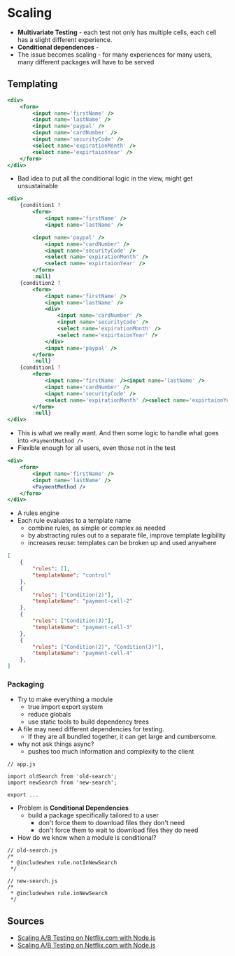 # Scaling

* **Multivariate Testing** - each test not only has multiple cells, each cell has a slight different experience.
* **Conditional dependences** -
* The issue becomes scaling - for many experiences for many users, many different packages will have to be served

## Templating

```jsx
<div>
    <form>
        <input name='firstName' />
        <input name='lastName' />
        <input name='paypal' />
        <input name='cardNumber' />
        <input name='securityCode' />
        <select name='expirationMonth' />
        <select name='expirtaionYear' />
    </form>
</div>
```

* Bad idea to put all the conditional logic in the view, might get unsustainable


```jsx
<div>
    {condition1 ?
        <form>
            <input name='firstName' />
            <input name='lastName' />

        <input name='paypal' />
            <input name='cardNumber' />
            <input name='securityCode' />
            <select name='expirationMonth' />
            <select name='expirtaionYear' />
        </form>
        :null}
    {condition2 ?
        <form>
            <input name='firstName' />
            <input name='lastName' />
            <div>
                <input name='cardNumber' />
                <input name='securityCode' />
                <select name='expirationMonth' />
                <select name='expirtaionYear' />
            </div>
            <input name='paypal' />
        </form>
        :null}
    {condition1 ?
        <form>
            <input name='firstName' /><input name='lastName' />
            <input name='cardNumber' />
            <input name='securityCode' />
            <select name='expirationMonth' /><select name='expirtaionYear' />
        </form>
        :null}
</div>
```

* This is what we really want. And then some logic to handle what goes into `<PaymentMethod />`
* Flexible enough for all users, even those not in the test

```jsx
<div>
    <form>
        <input name='firstName' />
        <input name='lastName' />
        <PaymentMethod />
    </form>
</div>
```

* A rules engine
* Each rule evaluates to a template name
  * combine rules, as simple or complex as needed
  * by abstracting rules out to a separate file, improve template legibility
  * increases reuse: templates can be broken up and used anywhere

```json
[
    {
        "rules": [],
        "templateName": "control"
    },
    {
        "rules": ["Condition(2)"],
        "templateName": "payment-cell-2"
    },
    {
        "rules": ["Condition(3)"],
        "templateName": "payment-cell-3"
    },
    {
        "rules": ["Condition(2)", "Condition(3)"],
        "templateName": "payment-cell-4"
    },
]
```

### Packaging

* Try to make everything a module
  * true import export system
  * reduce globals
  * use static tools to build dependency trees
* A file may need different dependencies for testing.
  * If they are all bundled together, it can get large and cumbersome.
* why not ask things async?
  * pushes too much information and complexity to the client

```es6
// app.js

import oldSearch from 'old-search';
import newSearch from 'new-search';

export ...
```

* Problem is **Conditional Dependencies**
  * build a package specifically tailored to a user
    * don't force them to download files they don't need
    * don't force them to wait to download files they do need
* How do we know when a module is conditional?

```es6
// old-search.js
/*
 * @includewhen rule.notInNewSearch
 */

// new-search.js
/*
 * @includewhen rule.inNewSearch
 */
```


## Sources

* [Scaling A/B Testing on Netflix.com with Node.js](https://www.youtube.com/watch?v=VN4SNJ2JT9E)
* [Scaling A/B Testing on Netflix.com with Node.js](https://medium.com/netflix-techblog/scaling-a-b-testing-on-netflix-com-with-node-js-59e8101c00fc)
